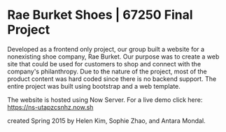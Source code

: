 # Rae Burket Shoes | 67250 Final Project

Developed as a frontend only project, our group built a website for a nonexisting shoe company, Rae Burket. Our purpose was to create a web site that could be used for customers to shop and connect with the company's philanthropy. Due to the nature of the project, most of the product content was hard coded since there is no backend support. The entire project was built using bootstrap and a web template.

The website is hosted using Now Server. For a live demo click here: https://ns-utapzcsnhz.now.sh

created Spring 2015 by Helen Kim, Sophie Zhao, and Antara Mondal.
